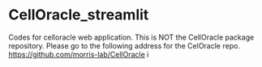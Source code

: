 # CellOracle_streamlit
Codes for celloracle web application.
This is NOT the CellOracle package repository. 
Please go to the following address for the CelOracle repo.
https://github.com/morris-lab/CellOracle i 